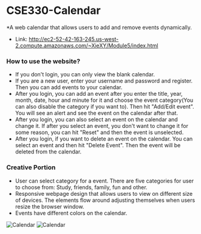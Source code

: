 # CSE330-Calendar
*A web calendar that allows users to add and remove events dynamically.
* Link: http://ec2-52-42-163-245.us-west-2.compute.amazonaws.com/~XieXY/Module5/index.html  

### How to use the website? ###

* If you don't login, you can only view the blank calendar. 
* If you are a new user, enter your username and password and register. Then you can add events to your calendar.
* After you login, you can add an event after you enter the title, year, month, date, hour and minute for it and choose the event category(You can also disable the category if you want to). Then hit "Add/Edit event". You will see an alert and see the event on the calendar after that.
* After you login, you can also select an event on the calendar and change it. If after you select an event, you don't want to change it for some reason, you can hit "Reset" and then the event is unselected.
* After you login, if you want to delete an event on the calendar. You can select an event and then hit "Delete Event". Then the event will be deleted from the calendar.

### Creative Portion ###
* User can select category for a event. There are five categories for user to choose from: Study, friends, family, fun and other.
* Responsive webpage design that allows users to view on different size of devices. The elements flow around adjusting themselves when users resize the browser window.
* Events have different colors on the calendar.

![Calendar](http://i.imgur.com/mje7Ypo.jpg)
![Calendar](http://i.imgur.com/el4HSUT.jpg)
